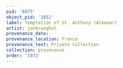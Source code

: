 ```yaml
---
pid: '6075'
object_pid: '3851'
label: Temptation of St. Anthony (Alkmaar)
artist: janbrueghel
provenance_date:
provenance_location: France
provenance_text: Private Collection
collection: provenance
order: '1972'
---
```

